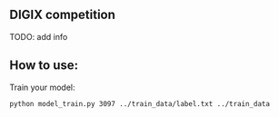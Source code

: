## DIGIX competition
TODO: add info 
## How to use:
Train your model:
```
python model_train.py 3097 ../train_data/label.txt ../train_data
```
